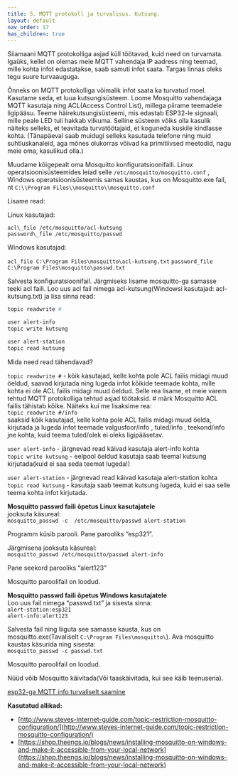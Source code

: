 ```yaml
---
title: 5. MQTT protokoll ja turvalisus. Kutsung.
layout: default
nav_order: 17
has_children: true
---
```


Siiamaani MQTT protokolliga asjad küll töötavad, kuid need on turvamata. Igaüks, kellel on olemas meie MQTT vahendaja IP aadress ning teemad, mille kohta infot edastatakse, saab samuti infot saata. Targas linnas oleks tegu suure turvaauguga. 

Õnneks on MQTT protokolliga võimalik infot saata ka turvatud moel. Kasutame seda, et luua kutsungisüsteem. Loome Mosquitto vahendajaga MQTT kasutaja ning ACL(Access Control List), millega piirame teemadele ligipääsu. Teeme häirekutsungisüsteemi, mis edastab ESP32-le signaali, mille peale LED tuli hakkab vilkuma. Selline süsteem võiks olla kasulik näiteks selleks, et teavitada turvatöötajaid, et koguneda kuskile kindlasse kohta. (Tänapäeval saab muidugi selleks kasutada telefone ning muid suhtluskanaleid, aga mõnes olukorras võivad ka primitiivsed meetodid, nagu meie oma, kasulikud olla.)

Muudame kõigepealt oma Mosquitto konfiguratsioonifaili. Linux operatsioonisüsteemides leiad selle `/etc/mosquitto/mosquitto.conf` , Windows operatsioonisüsteemis samas kaustas, kus on Mosquitto.exe fail, nt `C:\\Program Files\\mosquitto\\mosquitto.conf` 

Lisame read:

Linux kasutajad:

`acl\_file /etc/mosquitto/acl-kutsung`  
`password\_file /etc/mosquitto/passwd`

Windows kasutajad:

`acl_file C:\Program Files\mosquitto\acl-kutsung.txt`
`password_file C:\Program Files\mosquitto\passwd.txt`

Salvesta konfiguratsioonifail. Järgmiseks lisame mosquitto-ga samasse teeki acl faili. Loo uus acl fail nimega acl-kutsung(Windowsi kasutajad: acl-kutsung.txt) ja lisa sinna read:

```bash
topic readwrite #

user alert-info
topic write kutsung

user alert-station
topic read kutsung
```

Mida need read tähendavad?

`topic readwrite #` - kõik kasutajad, kelle kohta pole ACL failis midagi muud öeldud, saavad kirjutada ning lugeda infot kõikide teemade kohta, mille kohta ei ole ACL failis midagi muud öeldud. Selle rea lisame, et meie varem tehtud MQTT protokolliga tehtud asjad töötaksid. \# märk Mosquitto ACL failis tähistab kõike. Näiteks kui me lisaksime rea:  
`topic readwrite #/info`   
saaksid kõik kasutajad, kelle kohta pole ACL failis midagi muud öelda, kirjutada ja lugeda infot teemade valgusfoor/info , tuled/info , teekond/info jne kohta, kuid teema tuled/olek ei oleks ligipääsetav.

`user alert-info` \- järgnevad read käivad kasutaja alert-info kohta  
`topic write kutsung` \- eelpool öeldud kasutaja saab teemal kutsung kirjutada(kuid ei saa seda teemat lugeda\!)

`user alert-station` \- järgnevad read käivad kasutaja alert-station kohta  
`topic read kutsung` \- kasutaja saab teemat kutsung lugeda, kuid ei saa selle teema kohta infot kirjutada.

**Mosquitto passwd faili õpetus Linux kasutajatele**  
jooksuta käsureal:  
`mosquitto_passwd -c  /etc/mosquitto/passwd alert-station`

Programm küsib parooli. Pane parooliks “esp321”.

Järgmisena jooksuta käsureal:  
`mosquitto_passwd /etc/mosquitto/passwd alert-info`

Pane seekord parooliks “alert123”

Mosquitto paroolifail on loodud.

**Mosquitto passwd faili õpetus Windows kasutajatele**  
Loo uus fail nimega “passwd.txt” ja sisesta sinna:  
`alert-station:esp321`  
`alert-info:alert123`

Salvesta fail ning liiguta see samasse kausta, kus on mosquitto.exe(Tavaliselt `C:\Program Files\mosquitto\`). Ava mosquitto kaustas käsurida ning sisesta:  
`mosquitto_passwd -c passwd.txt`

Mosquitto paroolifail on loodud.

Nüüd võib Mosquitto käivitada(Või taaskäivitada, kui see käib teenusena).


[esp32-ga MQTT info turvaliselt saamine](../HTTP-server/)


**Kasutatud allikad:**

- [http://www.steves-internet-guide.com/topic-restriction-mosquitto-configuration/](http://www.steves-internet-guide.com/topic-restriction-mosquitto-configuration/)
- [https://shop.theengs.io/blogs/news/installing-mosquitto-on-windows-and-make-it-accessible-from-your-local-network](https://shop.theengs.io/blogs/news/installing-mosquitto-on-windows-and-make-it-accessible-from-your-local-network)